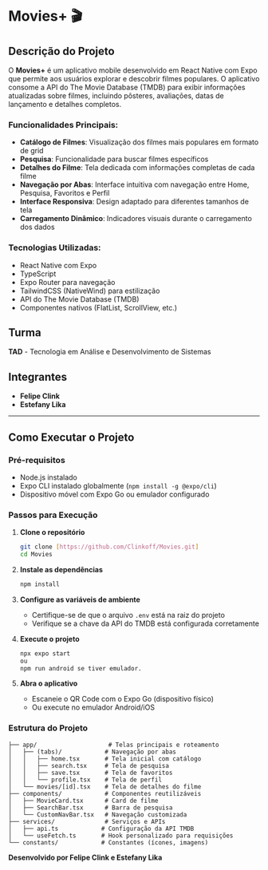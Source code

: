 # Movies+ 🎬

## Descrição do Projeto

O **Movies+** é um aplicativo mobile desenvolvido em React Native com Expo que permite aos usuários explorar e descobrir filmes populares. O aplicativo consome a API do The Movie Database (TMDB) para exibir informações atualizadas sobre filmes, incluindo pôsteres, avaliações, datas de lançamento e detalhes completos.

### Funcionalidades Principais:
- **Catálogo de Filmes**: Visualização dos filmes mais populares em formato de grid
- **Pesquisa**: Funcionalidade para buscar filmes específicos
- **Detalhes do Filme**: Tela dedicada com informações completas de cada filme
- **Navegação por Abas**: Interface intuitiva com navegação entre Home, Pesquisa, Favoritos e Perfil
- **Interface Responsiva**: Design adaptado para diferentes tamanhos de tela
- **Carregamento Dinâmico**: Indicadores visuais durante o carregamento dos dados

### Tecnologias Utilizadas:
- React Native com Expo
- TypeScript
- Expo Router para navegação
- TailwindCSS (NativeWind) para estilização
- API do The Movie Database (TMDB)
- Componentes nativos (FlatList, ScrollView, etc.)

## Turma
**TAD** - Tecnologia em Análise e Desenvolvimento de Sistemas

## Integrantes
- **Felipe Clink**
- **Estefany Lika**

---

## Como Executar o Projeto

### Pré-requisitos
- Node.js instalado
- Expo CLI instalado globalmente (`npm install -g @expo/cli`)
- Dispositivo móvel com Expo Go ou emulador configurado

### Passos para Execução

1. **Clone o repositório**
   ```bash
   git clone [https://github.com/Clinkoff/Movies.git]
   cd Movies
   ```

2. **Instale as dependências**
   ```bash
   npm install
   ```

3. **Configure as variáveis de ambiente**
   - Certifique-se de que o arquivo `.env` está na raiz do projeto
   - Verifique se a chave da API do TMDB está configurada corretamente

4. **Execute o projeto**
   ```bash
   npx expo start
   ou
   npm run android se tiver emulador. 
   ```

5. **Abra o aplicativo**
   - Escaneie o QR Code com o Expo Go (dispositivo físico)
   - Ou execute no emulador Android/iOS

### Estrutura do Projeto
```
├── app/                    # Telas principais e roteamento
│   ├── (tabs)/            # Navegação por abas
│   │   ├── home.tsx       # Tela inicial com catálogo
│   │   ├── search.tsx     # Tela de pesquisa
│   │   ├── save.tsx       # Tela de favoritos
│   │   └── profile.tsx    # Tela de perfil
│   └── movies/[id].tsx    # Tela de detalhes do filme
├── components/            # Componentes reutilizáveis
│   ├── MovieCard.tsx      # Card de filme
│   ├── SearchBar.tsx      # Barra de pesquisa
│   └── CustomNavBar.tsx   # Navegação customizada
├── services/              # Serviços e APIs
│   ├── api.ts            # Configuração da API TMDB
│   └── useFetch.ts       # Hook personalizado para requisições
└── constants/            # Constantes (ícones, imagens)
```

**Desenvolvido por Felipe Clink e Estefany Lika**
